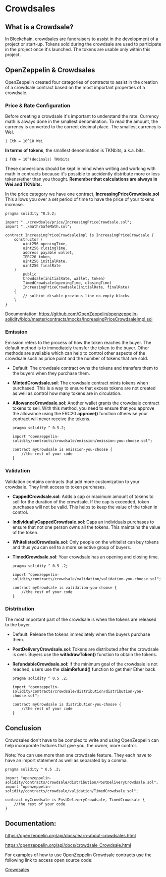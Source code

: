 # Crowdsales

## What is a Crowdsale?

In Blockchain, crowdsales are fundraisers to assist in the development of a project or start-up. Tokens sold during the crowdsale are used to participate in the project once it's launched. The tokens are usable only within this project.

## OpenZeppelin & Crowdsales

OpenZeppelin created four categories of contracts to assist in the creation of a crowdsale contract based on the most important properties of a crowdsale.

### Price & Rate Configuration

Before creating a crowdsale it's important to understand the rate. Currency math is always done in the smallest denomination. To read the amount, the currency is converted to the correct decimal place. The smallest currency is Wei.

    1 Eth = 10^18 Wei

**In terms of tokens**, the smallest denomination is TKNbits, a.k.a. bits.

    1 TKN = 10^(decimals) TKNbits

These conversions should be kept in mind when writing and working with math in contracts because it's possible to accidently distribute more or less tokens/ether than you thought. **Remember that calculations are always in Wei and TKNbits.**


In the price category we have one contract, **IncreasingPriceCrowdsale.sol** This allows you over a set period of time to have the price of your tokens increase.
  ```solidity
  pragma solidity ^0.5.2;

  import "../crowdsale/price/IncreasingPriceCrowdsale.sol";
  import "../math/SafeMath.sol";

  contract IncreasingPriceCrowdsaleImpl is IncreasingPriceCrowdsale {
      constructor (
          uint256 openingTime,
          uint256 closingTime,
          address payable wallet,
          IERC20 token,
          uint256 initialRate,
          uint256 finalRate
      )
          public
          Crowdsale(initialRate, wallet, token)
          TimedCrowdsale(openingTime, closingTime)
          IncreasingPriceCrowdsale(initialRate, finalRate)
      {
          // solhint-disable-previous-line no-empty-blocks
      }
  }
  ```
Documentation: <https://github.com/OpenZeppelin/openzeppelin-solidity/blob/master/contracts/mocks/IncreasingPriceCrowdsaleImpl.sol>


### Emission

Emission refers to the process of how the token reaches the buyer. The default method is to immediately transfer the token to the buyer. Other methods are available which can help to control other aspects of the crowdsale such as price point and the number of tokens that are sold.

-   Default: The crowdsale contract owns the tokens and transfers them to the buyers when they purchase them.

-   **MintedCrowdsale.sol**: The crowdsale contract mints tokens when purchased. This is a way to ensure that excess tokens are not created as well as control how many tokens are in circulation.

-   **AllowanceCrowdsale.sol**: Another wallet grants the crowdsale contract tokens to sell. With this method, you need to ensure that you approve the allowance using the ERC20 **approve()** function otherwise your contract will never receive the tokens.

    ```solidity
    pragma solidity ^ 0.5.2;

    import "openzeppelin-solidity/contracts/crowdsale/emission/emission-you-choose.sol";

    contract myCrowdsale is emission-you-choose {
        //the rest of your code
    }
    ```

### Validation

Validation contains contracts that add more customization to your crowdsale. They limit access to token purchases.

-   **CappedCrowdsale.sol**: Adds a cap or maximum amount of tokens to sell for the duration of the crowdsale. If the cap is exceeded, token purchases will not be valid. This helps to keep the value of the token in control.

-   **IndividuallyCappedCrowdsale.sol**: Caps an individuals purchases to ensure that not one person owns all the tokens. This maintains the value of the token.

-   **WhitelistedCrowdsale.sol**: Only people on the whitelist can buy tokens and thus you can sell to a more selective group of buyers.

-   **TimedCrowdsale.sol**: Your crowdsale has an opening and closing time.

    ```solidity
    pragma solidity ^ 0.5 .2;

    import "openzeppelin-solidity/contracts/crowdsale/validation/validation-you-choose.sol";

    contract myCrowdsale is validation-you-choose {
        //the rest of your code
    }
    ```

### Distribution

The most important part of the crowdsale is when the tokens are released to the buyer.

-   Default: Release the tokens immediately when the buyers purchase them.

-   **PostDeliveryCrowdsale.sol**: Tokens are distributed after the crowdsale is over. Buyers use the **withdrawToken()** function to obtain the tokens.

-   **RefundableCrowdsale.sol**: If the minimum goal of the crowdsale is not reached, users use the  **claimRefund()** function to get their Ether back.

    ```solidity
    pragma solidity ^ 0.5 .2;

    import "openzeppelin-solidity/contracts/crowdsale/distribution/distribution-you-choose.sol";

    contract myCrowdsale is distribution-you-choose {
        //the rest of your code
    }
    ```

## Conclusion

Crowdsales don't have to be complex to write and using OpenZeppelin can help incorporate features that give you, the owner, more control.

Note: You can use more than one crowdsale feature. They each have to have an import statement as well as separated by a comma.

```solidity
pragma solidity ^ 0.5 .2;

import "openzeppelin-solidity/contracts/crowdsale/distribution/PostDeliveryCrowdsale.sol";
import "openzeppelin-solidity/contracts/crowdsale/validation/TimedCrowdsale.sol";

contract myCrowdsale is PostDeliveryCrowdsale, TimedCrowdsale {
    //the rest of your code
}
```

## Documentation:

<https://openzeppelin.org/api/docs/learn-about-crowdsales.html>

<https://openzeppelin.org/api/docs/crowdsale_Crowdsale.html>

For examples of how to use OpenZeppelin Crowdsale contracts use the following link to access open source code:

[Crowdsales](https://github.com/search?q=import+%22openzeppelin-solidity%2Fcontracts%2Fcrowdsale&type=Code)
